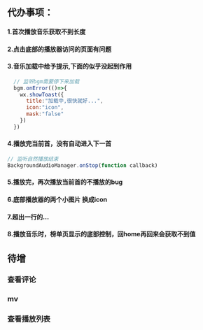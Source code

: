 ## 代办事项：
#### 1.首次播放音乐获取不到长度
#### 2.点击底部的播放器访问的页面有问题
#### 3.音乐加载中给予提示,下面的似乎没起到作用
  ```javascript
    // 监听bgm需要停下来加载
    bgm.onError(()=>{
      wx.showToast({
        title:"加载中,很快就好...",
        icon:"icon",
        mask:"false"
      })
    })
  ```
#### 4.播放完当前首，没有自动进入下一首
  ```javascript
  // 监听自然播放结束
  BackgroundAudioManager.onStop(function callback)
  ```
#### 5.播放完，再次播放当前首的不播放的bug
#### 6.底部播放器的两个小图片 换成icon
#### 7.超出一行的...
#### 8.播放音乐时，榜单页显示的底部控制，回home再回来会获取不到值
## 待增

### 查看评论
### mv
### 查看播放列表
### 